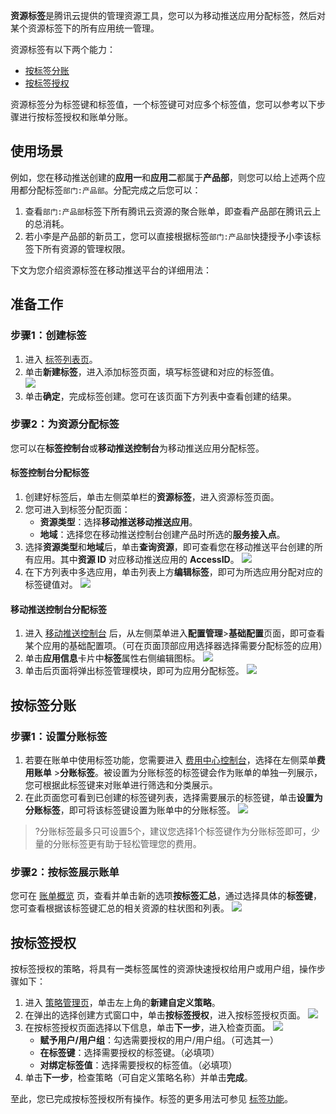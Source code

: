 
**资源标签**是腾讯云提供的管理资源工具，您可以为移动推送应用分配标签，然后对某个资源标签下的所有应用统一管理。

资源标签有以下两个能力：

- [按标签分账](#.E6.8C.89.E6.A0.87.E7.AD.BE.E5.88.86.E8.B4.A6)
- [按标签授权](#.E6.8C.89.E6.A0.87.E7.AD.BE.E6.8E.88.E6.9D.83)

资源标签分为标签键和标签值，一个标签键可对应多个标签值，您可以参考以下步骤进行按标签授权和账单分账。

## 使用场景

例如，您在移动推送创建的**应用一**和**应用二**都属于**产品部**，则您可以给上述两个应用都分配标签`部门:产品部`。分配完成之后您可以：

1. 查看`部门:产品部`标签下所有腾讯云资源的聚合账单，即查看产品部在腾讯云上的总消耗。
2. 若小李是产品部的新员工，您可以直接根据标签`部门:产品部`快捷授予小李该标签下所有资源的管理权限。

下文为您介绍资源标签在移动推送平台的详细用法：

## 准备工作

### 步骤1：创建标签

1. 进入 [标签列表页](https://console.cloud.tencent.com/tag/taglist)。
2. 单击**新建标签**，进入添加标签页面，填写标签键和对应的标签值。  
	 ![](https://qcloudimg.tencent-cloud.cn/raw/0fd7fdb97b620c22abe54180b608d831.png)
3. 单击**确定**，完成标签创建。您可在该页面下方列表中查看创建的结果。

### 步骤2：为资源分配标签

您可以在**标签控制台**或**移动推送控制台**为移动推送应用分配标签。

#### 标签控制台分配标签

1. 创建好标签后，单击左侧菜单栏的**资源标签**，进入资源标签页面。  
2. 您可进入到标签分配页面：
	- **资源类型**：选择**移动推送移动推送应用**。
	- **地域**：选择您在移动推送控制台创建产品时所选的**服务接入点**。
3. 选择**资源类型**和**地域**后，单击**查询资源**，即可查看您在移动推送平台创建的所有应用。其中**资源 ID** 对应移动推送应用的 **AccessID**。
![](https://qcloudimg.tencent-cloud.cn/raw/3af2c73b584a12cc901c362a1c41ce54.png)
4. 在下方列表中多选应用，单击列表上方**编辑标签**，即可为所选应用分配对应的标签键值对。
![](https://qcloudimg.tencent-cloud.cn/raw/6baa58c174f84e5eeb0df9172f123085.png)

#### 移动推送控制台分配标签

1. 进入 [移动推送控制台](https://console.cloud.tencent.com/tpns) 后，从左侧菜单进入**配置管理**>**基础配置**页面，即可查看某个应用的基础配置项。（可在页面顶部应用选择器选择需要分配标签的应用）
2. 单击**应用信息**卡片中**标签**属性右侧编辑图标。
![](https://main.qcloudimg.com/raw/8ef8b098afeb3d4799ed186f901ee2eb.png)
3. 单击后页面将弹出标签管理模块，即可为应用分配标签。
![](https://main.qcloudimg.com/raw/17a3b067576e22cf58a68b2a0f6b690c.jpg)

## 按标签分账

### 步骤1：设置分账标签

1. 若要在账单中使用标签功能，您需要进入 [费用中心控制台](https://console.cloud.tencent.com/expense)，选择在左侧菜单**费用账单** >**分账标签**。被设置为分账标签的标签键会作为账单的单独一列展示，您可根据此标签键来对账单进行筛选和分类展示。
2. 在此页面您可看到已创建的标签键列表，选择需要展示的标签键，单击**设置为分账标签**，即可将该标签键设置为账单中的分账标签。
![](https://qcloudimg.tencent-cloud.cn/raw/f5e2df8eb2d28744c4f2fbec10df8921.png)
> ?分账标签最多只可设置5个，建议您选择1个标签键作为分账标签即可，少量的分账标签更有助于轻松管理您的费用。

### 步骤2：按标签展示账单

您可在 [账单概览](https://console.cloud.tencent.com/expense/bill/overview) 页，查看并单击新的选项**按标签汇总**，通过选择具体的**标签键**，您可查看根据该标签键汇总的相关资源的柱状图和列表。
![](https://main.qcloudimg.com/raw/29e0238e78278192f7683324f4f7e78f.png)

## 按标签授权

按标签授权的策略，将具有一类标签属性的资源快速授权给用户或用户组，操作步骤如下：

1. 进入 [策略管理页](https://console.cloud.tencent.com/cam/policy)，单击左上角的**新建自定义策略**。
2. 在弹出的选择创建方式窗口中，单击**按标签授权**，进入按标签授权页面。
   ![](https://main.qcloudimg.com/raw/94c8d429b7cdb878f46f3d6ab3f6d429.png)
3. 在按标签授权页面选择以下信息，单击**下一步**，进入检查页面。
![](https://qcloudimg.tencent-cloud.cn/raw/8e0df48ca70ff3d8dc4626afff4529d2.png)
	- **赋予用户/用户组**：勾选需要授权的用户/用户组。（可选其一）
	- **在标签键**：选择需要授权的标签键。（必填项）
	- **对绑定标签值**：选择需要授权的标签值。（必填项）
4. 单击**下一步**，检查策略（可自定义策略名称）并单击**完成**。


至此，您已完成按标签授权所有操作。标签的更多用法可参见 [标签功能](https://cloud.tencent.com/document/product/651/13334)。

